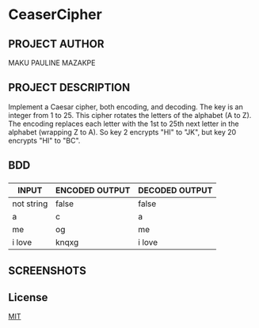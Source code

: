 # CeaserCipher

## PROJECT AUTHOR
MAKU PAULINE MAZAKPE

## PROJECT DESCRIPTION
Implement a Caesar cipher, both encoding, and decoding. The key is an integer from 1 to 25. This cipher rotates the letters of the alphabet (A to Z). The encoding replaces each letter with the 1st to 25th next letter in the alphabet (wrapping Z to A). So key 2 encrypts "HI" to "JK", but key 20 encrypts "HI" to "BC".

## BDD

### 

| INPUT  | ENCODED OUTPUT | DECODED OUTPUT |
| ------------- | ------------- |  ------------- |
| not string  | false  | false |
| a  | c  | a  |
| me  | og  | me  |
| i love  | knqxg  | i love  |


## SCREENSHOTS

## License
[MIT](https://choosealicense.com/licenses/mit/)
